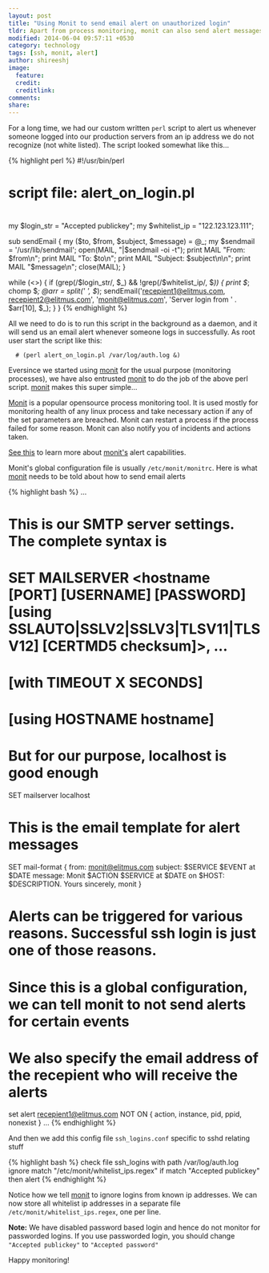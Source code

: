 ```yaml
---
layout: post
title: "Using Monit to send email alert on unauthorized login"
tldr: Apart from process monitoring, monit can also send alert messages on certain events. This feature can be used to get notifiec whenever someone logs into your unix/linux server
modified: 2014-06-04 09:57:11 +0530
category: technology
tags: [ssh, monit, alert]
author: shireeshj
image:
  feature: 
  credit: 
  creditlink: 
comments: 
share: 
---
```



For a long time, we had our custom written `perl` script to alert us whenever someone logged into our production servers from an ip address we do not recognize (not white listed). The script looked somewhat like this...

{% highlight perl %}
#!/usr/bin/perl
# script file: alert_on_login.pl
#
my $login_str = "Accepted publickey";
my $whitelist_ip = "122.123.123.111";

sub sendEmail
{
        my ($to, $from, $subject, $message) = @_;
        my $sendmail = '/usr/lib/sendmail';
        open(MAIL, "|$sendmail -oi -t");
        print MAIL "From: $from\n";
        print MAIL "To: $to\n";
        print MAIL "Subject: $subject\n\n";
        print MAIL "$message\n";
        close(MAIL);
}

while (<>) {
        if (grep(/$login_str/, $_) && !grep(/$whitelist_ip/, $_)) {
                print $_;
                chomp $_;
                @arr = split(' ', $_);
                sendEmail('recepient1@elitmus.com, recepient2@elitmus.com',
                          'monit@elitmus.com',
                          'Server login from ' . $arr[10],
                          $_);
        }
}
{% endhighlight %}

All we need to do is to run this script in the background as a daemon, and it will send us an email alert whenever someone logs in successfully. As root user start the script like this:

      # (perl alert_on_login.pl /var/log/auth.log &)


Eversince we started using [monit][1] for the usual purpose (monitoring processes), we have also entrusted [monit][1] to do the job of the above perl script. [monit][1] makes this super simple...

[Monit][1] is a popular opensource process monitoring tool. It is used mostly for monitoring health of any linux process and take necessary action if any of the set parameters are breached. Monit can restart a process if the process failed for some reason. Monit can also notify you of incidents and actions taken.

[See this][2] to learn more about [monit's][1] alert capabilities.

Monit's global configuration file is usually `/etc/monit/monitrc`. Here is what [monit][1] needs to be told about how to send email alerts

{% highlight bash %}
...
# This is our SMTP server settings. The complete syntax is
# SET MAILSERVER <hostname [PORT] [USERNAME] [PASSWORD] [using SSLAUTO|SSLV2|SSLV3|TLSV11|TLSV12] [CERTMD5 checksum]>, ...
#          [with TIMEOUT X SECONDS]
#          [using HOSTNAME hostname]
#
# But for our purpose, localhost is good enough
SET mailserver localhost

# This is the email template for alert messages
SET mail-format {
  from: monit@elitmus.com
  subject: $SERVICE $EVENT at $DATE
  message: Monit $ACTION $SERVICE at $DATE on $HOST: $DESCRIPTION.
           Yours sincerely,
           monit
}

# Alerts can be triggered for various reasons. Successful ssh login is just one of those reasons.
# Since this is a global configuration, we can tell monit to not send alerts for certain events
#  We also specify the email address of the recepient who will receive the alerts

set alert recepient1@elitmus.com NOT ON { action, instance, pid, ppid, nonexist }
...
{% endhighlight %}

And then we add this config file `ssh_logins.conf` specific to sshd relating stuff

{% highlight bash %}
check file ssh_logins with path /var/log/auth.log
  ignore match "/etc/monit/whitelist_ips.regex"
  if match "Accepted publickey" then alert
{% endhighlight %}

Notice how we tell [monit][1] to ignore logins from known ip addresses. We can now store all whitelist ip addresses in a separate file `/etc/monit/whitelist_ips.regex`, one per line.

**Note:** We have disabled password based login and hence do not monitor for passworded logins. If you use passworded login, you should change `"Accepted publickey"` to `"Accepted password"` 


Happy monitoring!

[1]: https://mmonit.com/monit/
[2]: https://mmonit.com/monit/documentation/monit.html#alert_messages